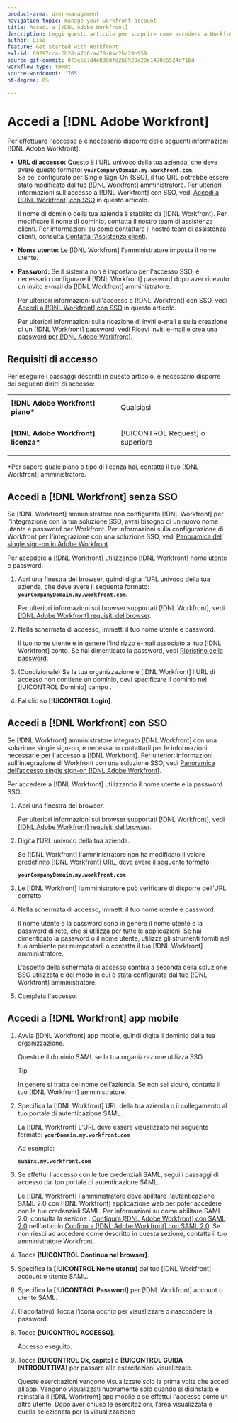 ```yaml
---
product-area: user-management
navigation-topic: manage-your-workfront-account
title: Accedi a [!DNL Adobe Workfront]
description: Leggi questo articolo per scoprire come accedere a Workfront.
author: Lisa
feature: Get Started with Workfront
exl-id: 69297cca-6b28-47d6-a478-8ac2bc29b959
source-git-commit: 073e6c7d4e830dfd2b8920a20e1490c5524d71bd
workflow-type: tm+mt
source-wordcount: '765'
ht-degree: 0%

---
```


# Accedi a [!DNL Adobe Workfront]

Per effettuare l&#39;accesso a è necessario disporre delle seguenti informazioni [!DNL Adobe Workfront]:

* **URL di accesso:** Questo è l’URL univoco della tua azienda, che deve avere questo formato: **`yourCompanyDomain.my.workfront.com`**.\
   Se sei configurato per Single Sign-On (SSO), il tuo URL potrebbe essere stato modificato dal tuo [!DNL Workfront] amministratore. Per ulteriori informazioni sull&#39;accesso a [!DNL Workfront] con SSO, vedi [Accedi a [!DNL Workfront] con SSO](#log-in-to-workfront-with-sso) in questo articolo.

   Il nome di dominio della tua azienda è stabilito da [!DNL Workfront]. Per modificare il nome di dominio, contatta il nostro team di assistenza clienti. Per informazioni su come contattare il nostro team di assistenza clienti, consulta [Contatta l’Assistenza clienti](../../../workfront-basics/tips-tricks-and-troubleshooting/contact-customer-support.md).

* **Nome utente:** Le [!DNL Workfront] l&#39;amministratore imposta il nome utente.
* **Password:** Se il sistema non è impostato per l&#39;accesso SSO, è necessario configurare il [!DNL Workfront] password dopo aver ricevuto un invito e-mail da [!DNL Workfront] amministratore.

   Per ulteriori informazioni sull&#39;accesso a [!DNL Workfront] con SSO, vedi [Accedi a [!DNL Workfront] con SSO](#log-in-to-workfront-with-sso) in questo articolo.

   Per ulteriori informazioni sulla ricezione di inviti e-mail e sulla creazione di un [!DNL Workfront] password, vedi [Ricevi inviti e-mail e crea una password per [!DNL Adobe Workfront]](../../../workfront-basics/manage-your-account-and-profile/managing-your-workfront-account/receive-email-invitations.md).

## Requisiti di accesso

Per eseguire i passaggi descritti in questo articolo, è necessario disporre dei seguenti diritti di accesso:

<table style="table-layout:auto"> 
 <col> 
 </col> 
 <col> 
 </col> 
 <tbody> 
  <tr> 
   <td role="rowheader"><strong>[!DNL Adobe Workfront] piano*</strong></td> 
   <td> <p>Qualsiasi</p> </td> 
  </tr> 
  <tr> 
   <td role="rowheader"><strong>[!DNL Adobe Workfront] licenza*</strong></td> 
   <td> <p>[!UICONTROL Request] o superiore</p> </td> 
  </tr> 
 </tbody> 
</table>

&#42;Per sapere quale piano o tipo di licenza hai, contatta il tuo [!DNL Workfront] amministratore.

## Accedi a [!DNL Workfront] senza SSO

Se [!DNL Workfront] amministratore non configurato [!DNL Workfront] per l&#39;integrazione con la tua soluzione SSO, avrai bisogno di un nuovo nome utente e password per Workfront. Per informazioni sulla configurazione di Workfront per l&#39;integrazione con una soluzione SSO, vedi [Panoramica del single sign-on in Adobe Workfront](../../../administration-and-setup/add-users/single-sign-on/sso-in-workfront.md).

Per accedere a [!DNL Workfront] utilizzando [!DNL Workfront] nome utente e password:

1. Apri una finestra del browser, quindi digita l’URL univoco della tua azienda, che deve avere il seguente formato: **`yourCompanyDomain.my.workfront.com`**.

   Per ulteriori informazioni sui browser supportati [!DNL Workfront], vedi [[!DNL Adobe Workfront] requisiti del browser](../../../workfront-basics/workfront-browser-requirements.md).

1. Nella schermata di accesso, immetti il tuo nome utente e password.

   Il tuo nome utente è in genere l&#39;indirizzo e-mail associato al tuo [!DNL Workfront] conto. Se hai dimenticato la password, vedi [Ripristino della password](../../../workfront-basics/manage-your-account-and-profile/managing-your-workfront-account/reset-your-password.md).

1. (Condizionale) Se la tua organizzazione è [!DNL Workfront] l&#39;URL di accesso non contiene un dominio, devi specificare il dominio nel [!UICONTROL Dominio] campo .
1. Fai clic su **[!UICONTROL Login]**.

## Accedi a [!DNL Workfront] con SSO

Se [!DNL Workfront] amministratore integrato [!DNL Workfront] con una soluzione single sign-on, è necessario contattarli per le informazioni necessarie per l&#39;accesso a [!DNL Workfront]. Per ulteriori informazioni sull&#39;integrazione di Workfront con una soluzione SSO, vedi [Panoramica dell’accesso single sign-on [!DNL Adobe Workfront]](../../../administration-and-setup/add-users/single-sign-on/sso-in-workfront.md).

Per accedere a [!DNL Workfront] utilizzando il nome utente e la password SSO:

1. Apri una finestra del browser.

   Per ulteriori informazioni sui browser supportati [!DNL Workfront], vedi [[!DNL Adobe Workfront] requisiti del browser](../../../workfront-basics/workfront-browser-requirements.md).

1. Digita l’URL univoco della tua azienda.

   Se [!DNL Workfront] l&#39;amministratore non ha modificato il valore predefinito [!DNL Workfront] URL, deve avere il seguente formato:

   **`yourCompanyDomain.my.workfront.com`**

1. Le [!DNL Workfront] l’amministratore può verificare di disporre dell’URL corretto.
1. Nella schermata di accesso, immetti il tuo nome utente e password.

   Il nome utente e la password sono in genere il nome utente e la password di rete, che si utilizza per tutte le applicazioni. Se hai dimenticato la password o il nome utente, utilizza gli strumenti forniti nel tuo ambiente per reimpostarli o contatta il tuo [!DNL Workfront] amministratore.

   L&#39;aspetto della schermata di accesso cambia a seconda della soluzione SSO utilizzata e del modo in cui è stata configurata dal tuo [!DNL Workfront] amministratore.

1. Completa l&#39;accesso.

## Accedi a [!DNL Workfront] app mobile

1. Avvia [!DNL Workfront] app mobile, quindi digita il dominio della tua organizzazione.

   Questo è il dominio SAML se la tua organizzazione utilizza SSO.

   >[!TIP]
   >
   >In genere si tratta del nome dell’azienda. Se non sei sicuro, contatta il tuo [!DNL Workfront] amministratore.

1. Specifica la [!DNL Workfront] URL della tua azienda o il collegamento al tuo portale di autenticazione SAML.

   La [!DNL Workfront] L’URL deve essere visualizzato nel seguente formato:
   **`yourDomain.my.workfront.com`**

   Ad esempio:

   **`swains.my.workfront.com`**

1. Se effettui l&#39;accesso con le tue credenziali SAML, segui i passaggi di accesso dal tuo portale di autenticazione SAML.

   Le [!DNL Workfront] l&#39;amministratore deve abilitare l&#39;autenticazione SAML 2.0 con [!DNL Workfront] applicazione web per poter accedere con le tue credenziali SAML. Per informazioni su come abilitare SAML 2.0, consulta la sezione . [Configura [!DNL Adobe Workfront] con SAML 2.0](../../../administration-and-setup/add-users/single-sign-on/configure-workfront-saml-2.md#saml-with-workfront-web-app) nell&#39;articolo [Configura [!DNL Adobe Workfront] con SAML 2.0](../../../administration-and-setup/add-users/single-sign-on/configure-workfront-saml-2.md). Se non riesci ad accedere come descritto in questa sezione, contatta il tuo amministratore Workfront.

1. Tocca **[!UICONTROL Continua nel browser]**.
1. Specifica la **[!UICONTROL Nome utente]** del tuo [!DNL Workfront] account o utente SAML.
1. Specifica la **[!UICONTROL Password]** per [!DNL Workfront] account o utente SAML.
1. (Facoltativo) Tocca l’icona occhio per visualizzare o nascondere la password.
1. Tocca **[!UICONTROL ACCESSO]**.

   Accesso eseguito.

1. Tocca **[!UICONTROL Ok, capito]** o **[!UICONTROL GUIDA INTRODUTTIVA]** per passare alle esercitazioni visualizzate.

   Queste esercitazioni vengono visualizzate solo la prima volta che accedi all’app. Vengono visualizzati nuovamente solo quando si disinstalla e reinstalla il [!DNL Workfront] app mobile o se effettui l&#39;accesso come un altro utente. Dopo aver chiuso le esercitazioni, l’area visualizzata è quella selezionata per la visualizzazione
